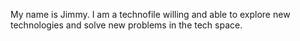 My name is Jimmy. I am a technofile willing and able to explore new technologies and solve new problems in the tech space.
